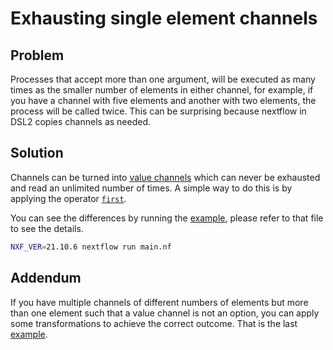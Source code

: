 # Exhausting single element channels

## Problem

Processes that accept more than one argument, will be executed as many times as the smaller number of elements in either channel, for example, if you have a channel with five elements and another with two elements, the process will be called twice. This can be surprising because nextflow in DSL2 copies channels as needed.

## Solution

Channels can be turned into [value channels](https://www.nextflow.io/docs/latest/channel.html#value-channel) which can never be exhausted and read an unlimited number of times. A simple way to do this is by applying the operator [`first`](https://www.nextflow.io/docs/latest/operator.html#first).

You can see the differences by running the [example](main.nf), please refer to that file to see the details.

```bash
NXF_VER=21.10.6 nextflow run main.nf
```

## Addendum

If you have multiple channels of different numbers of elements but more than one element such that a value channel is not an option, you can apply some transformations to achieve the correct outcome. That is the last [example](main.nf).
